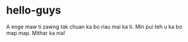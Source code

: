 # hello-guys
A enge maw ti zawng tak chuan ka bo riau mai ka ti. Min pui teh u ka bo map map. Mithar ka nia!
